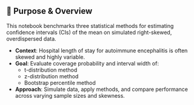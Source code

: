 ## 📝 Purpose & Overview

This notebook benchmarks three statistical methods for estimating confidence intervals (CIs) of the mean on simulated right-skewed, overdispersed data.

- **Context**: Hospital length of stay for autoimmune encephalitis is often skewed and highly variable.
- **Goal**: Evaluate coverage probability and interval width of:
  - t-distribution method
  - z-distribution method
  - Bootstrap percentile method
- **Approach**: Simulate data, apply methods, and compare performance across varying sample sizes and skewness.
